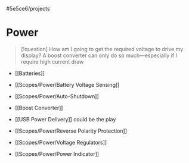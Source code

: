 #5e5ce6/projects 

# Power

> [!question]
> How am I going to get the required voltage to drive my display? A boost converter can only do so much—especially if I require high current draw

- [[Batteries]]
- [[Scopes/Power/Battery Voltage Sensing]]
- [[Scopes/Power/Auto-Shutdown]]

- [[Boost Converter]]

- [[USB Power Delivery]] could be the play

- [[Scopes/Power/Reverse Polarity Protection]]
- [[Scopes/Power/Voltage Regulators]]

- [[Scopes/Power/Power Indicator]]